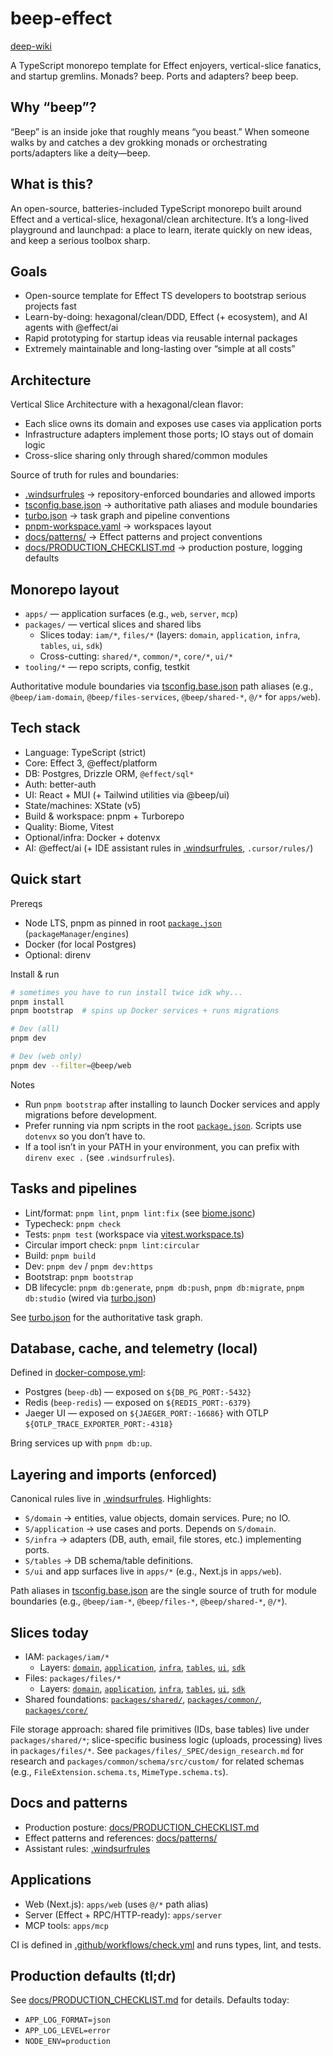 # beep-effect
[deep-wiki](https://deepwiki.com/kriegcloud/beep-effect)

A TypeScript monorepo template for Effect enjoyers, vertical-slice fanatics, and startup gremlins. Monads? beep. Ports and adapters? beep beep.

## Why “beep”?

“Beep” is an inside joke that roughly means “you beast.” When someone walks by and catches a dev grokking monads or orchestrating ports/adapters like a deity—beep.

## What is this?

An open-source, batteries-included TypeScript monorepo built around Effect and a vertical-slice, hexagonal/clean architecture. It’s a long-lived playground and launchpad: a place to learn, iterate quickly on new ideas, and keep a serious toolbox sharp.

## Goals

- Open-source template for Effect TS developers to bootstrap serious projects fast
- Learn-by-doing: hexagonal/clean/DDD, Effect (+ ecosystem), and AI agents with @effect/ai
- Rapid prototyping for startup ideas via reusable internal packages
- Extremely maintainable and long-lasting over “simple at all costs”



## Architecture

Vertical Slice Architecture with a hexagonal/clean flavor:
- Each slice owns its domain and exposes use cases via application ports
- Infrastructure adapters implement those ports; IO stays out of domain logic
- Cross-slice sharing only through shared/common modules

Source of truth for rules and boundaries:
- [.windsurfrules](.windsurfrules) → repository-enforced boundaries and allowed imports
- [tsconfig.base.json](tsconfig.base.json) → authoritative path aliases and module boundaries
- [turbo.json](turbo.json) → task graph and pipeline conventions
- [pnpm-workspace.yaml](pnpm-workspace.yaml) → workspaces layout
- [docs/patterns/](docs/patterns/) → Effect patterns and project conventions
- [docs/PRODUCTION_CHECKLIST.md](docs/PRODUCTION_CHECKLIST.md) → production posture, logging defaults

## Monorepo layout

- `apps/` — application surfaces (e.g., `web`, `server`, `mcp`)
- `packages/` — vertical slices and shared libs
  - Slices today: `iam/*`, `files/*` (layers: `domain`, `application`, `infra`, `tables`, `ui`, `sdk`)
  - Cross-cutting: `shared/*`, `common/*`, `core/*`, `ui/*`
- `tooling/*` — repo scripts, config, testkit

Authoritative module boundaries via [tsconfig.base.json](tsconfig.base.json) path aliases (e.g., `@beep/iam-domain`, `@beep/files-services`, `@beep/shared-*`, `@/*` for `apps/web`).

## Tech stack

- Language: TypeScript (strict)
- Core: Effect 3, @effect/platform
- DB: Postgres, Drizzle ORM, `@effect/sql*`
- Auth: better-auth
- UI: React + MUI (+ Tailwind utilities via @beep/ui)
- State/machines: XState (v5)
- Build & workspace: pnpm + Turborepo
- Quality: Biome, Vitest
- Optional/infra: Docker + dotenvx
- AI: @effect/ai (+ IDE assistant rules in [.windsurfrules](.windsurfrules), `.cursor/rules/`)

## Quick start

Prereqs
- Node LTS, pnpm as pinned in root [`package.json`](package.json) (`packageManager`/`engines`)
- Docker (for local Postgres)
- Optional: direnv

Install & run
```bash
# sometimes you have to run install twice idk why...
pnpm install
pnpm bootstrap  # spins up Docker services + runs migrations

# Dev (all)
pnpm dev

# Dev (web only)
pnpm dev --filter=@beep/web
```

Notes
- Run `pnpm bootstrap` after installing to launch Docker services and apply migrations before development.
- Prefer running via npm scripts in the root [`package.json`](package.json). Scripts use `dotenvx` so you don’t have to.
- If a tool isn’t in your PATH in your environment, you can prefix with `direnv exec .` (see `.windsurfrules`).

## Tasks and pipelines

- Lint/format: `pnpm lint`, `pnpm lint:fix` (see [biome.jsonc](biome.jsonc))
- Typecheck: `pnpm check`
- Tests: `pnpm test` (workspace via [vitest.workspace.ts](vitest.workspace.ts))
- Circular import check: `pnpm lint:circular`
- Build: `pnpm build`
- Dev: `pnpm dev` / `pnpm dev:https`
- Bootstrap: `pnpm bootstrap`
- DB lifecycle: `pnpm db:generate`, `pnpm db:push`, `pnpm db:migrate`, `pnpm db:studio` (wired via [turbo.json](turbo.json))

See [turbo.json](turbo.json) for the authoritative task graph.

## Database, cache, and telemetry (local)

Defined in [docker-compose.yml](docker-compose.yml):
- Postgres (`beep-db`) — exposed on `${DB_PG_PORT:-5432}`
- Redis (`beep-redis`) — exposed on `${REDIS_PORT:-6379}`
- Jaeger UI — exposed on `${JAEGER_PORT:-16686}` with OTLP `${OTLP_TRACE_EXPORTER_PORT:-4318}`

Bring services up with `pnpm db:up`.

## Layering and imports (enforced)

Canonical rules live in [.windsurfrules](.windsurfrules). Highlights:
- `S/domain` → entities, value objects, domain services. Pure; no IO.
- `S/application` → use cases and ports. Depends on `S/domain`.
- `S/infra` → adapters (DB, auth, email, file stores, etc.) implementing ports.
- `S/tables` → DB schema/table definitions.
- `S/ui` and app surfaces live in `apps/*` (e.g., Next.js in `apps/web`).

Path aliases in [tsconfig.base.json](tsconfig.base.json) are the single source of truth for module boundaries (e.g., `@beep/iam-*`, `@beep/files-*`, `@beep/shared-*`, `@/*`).

## Slices today

- IAM: `packages/iam/*`
  - Layers: [`domain`](packages/iam/domain/), [`application`](packages/iam/services/), [`infra`](packages/iam/infra/), [`tables`](packages/iam/tables/), [`ui`](packages/iam/ui/), [`sdk`](packages/iam/sdk/)
- Files: `packages/files/*`
  - Layers: [`domain`](packages/files/domain/), [`application`](packages/files/services/), [`infra`](packages/files/infra/), [`tables`](packages/files/tables/), [`ui`](packages/files/ui/), [`sdk`](packages/files/sdk/)
- Shared foundations: [`packages/shared/`](packages/shared/), [`packages/common/`](packages/common/), [`packages/core/`](packages/core/)

File storage approach: shared file primitives (IDs, base tables) live under `packages/shared/*`; slice-specific business logic (uploads, processing) lives in `packages/files/*`. See `packages/files/_SPEC/design_research.md` for research and `packages/common/schema/src/custom/` for related schemas (e.g., `FileExtension.schema.ts`, `MimeType.schema.ts`).

## Docs and patterns

- Production posture: [docs/PRODUCTION_CHECKLIST.md](docs/PRODUCTION_CHECKLIST.md)
- Effect patterns and references: [docs/patterns/](docs/patterns/)
- Assistant rules: [.windsurfrules](.windsurfrules)

## Applications

- Web (Next.js): `apps/web` (uses `@/*` path alias)
- Server (Effect + RPC/HTTP-ready): `apps/server`
- MCP tools: `apps/mcp`

CI is defined in [.github/workflows/check.yml](.github/workflows/check.yml) and runs types, lint, and tests.

## Production defaults (tl;dr)

See [docs/PRODUCTION_CHECKLIST.md](docs/PRODUCTION_CHECKLIST.md) for details. Defaults today:
- `APP_LOG_FORMAT=json`
- `APP_LOG_LEVEL=error`
- `NODE_ENV=production`
